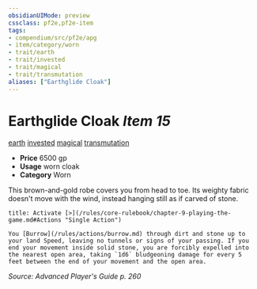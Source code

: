 ```yaml
---
obsidianUIMode: preview
cssclass: pf2e,pf2e-item
tags:
- compendium/src/pf2e/apg
- item/category/worn
- trait/earth
- trait/invested
- trait/magical
- trait/transmutation
aliases: ["Earthglide Cloak"]
---
```

# Earthglide Cloak *Item 15*  
[earth](/rules/traits/earth.md)  [invested](/rules/traits/invested.md)  [magical](/rules/traits/magical.md)  [transmutation](/rules/traits/transmutation.md)  

- **Price** 6500 gp
- **Usage** worn cloak
- **Category** Worn

This brown-and-gold robe covers you from head to toe. Its weighty fabric doesn't move with the wind, instead hanging still as if carved of stone.

```ad-embed-ability
title: Activate [>](/rules/core-rulebook/chapter-9-playing-the-game.md#Actions "Single Action")

You [Burrow](/rules/actions/burrow.md) through dirt and stone up to your land Speed, leaving no tunnels or signs of your passing. If you end your movement inside solid stone, you are forcibly expelled into the nearest open area, taking `1d6` bludgeoning damage for every 5 feet between the end of your movement and the open area.
```

*Source: Advanced Player's Guide p. 260*